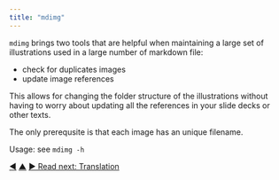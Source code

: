 ```yaml
---
title: "mdimg"
---
```




`mdimg` brings two tools that are helpful when maintaining a large set of illustrations used in a large number of markdown file: 

* check for duplicates images
* update image references 

This allows for changing the folder structure of the illustrations without having to worry about updating all the references in your slide decks or other texts. 

The only prerequsite is that each image has an unique filename.

Usage: see `mdimg -h`




<div class="bottom-nav">
<a href="mdslides.html" title="Back to: mdslides">◀</a> <a href="commands.html" title="Up: Commands">▲</a> <a href="translation.html" title="Read next: Translation">▶ Read next: Translation</a>
</div>


<script type="text/javascript">
Mousetrap.bind('g n', function() {
    window.location.href = 'translation.html';
    return false;
});
</script>

